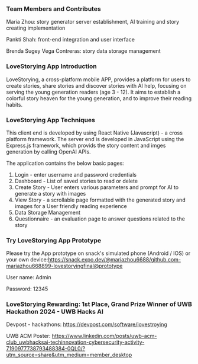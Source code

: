 ### Team Members and Contributes
Maria Zhou: story generator server establishment, AI training and story creating implementation

Pankti Shah: front-end integration and user interface

Brenda Sugey Vega Contreras: story data storage management

### LoveStorying App Introduction
LoveStorying, a cross-platform mobile APP, provides a platform for users to create stories, share stories and discover stories with AI help, focusing on serving the young generation readers (age 3 - 12). It aims to establish a colorful story heaven for the young generation, and to improve their reading habits.

### LoveStorying App Techniques
This client end is developed by using React Native (Javascript) - a  cross platform framework. 
The server end is developed in JavaScript using the Express.js framework, which provids the story content and imges generation by calling OpenAI APIs. 

The application contains the below basic pages:
1. Login - enter username and password credentials
2. Dashboard - List of saved stories to read or delete
3. Create Story - User enters various parameters and prompt for AI to generate a story with images
4. View Story - a scrollable page formatted with the generated story and images for a User friendly reading experience
5. Data Storage Management
6. Questionnaire - an evaluation page to answer questions related to the story

### Try LoveStorying App Prototype
Please try the App prototype on snack's simulated phone (Android / IOS) or your own device:https://snack.expo.dev/@mariazhou6688/github.com-mariazhou668899-lovestoryingfinal@prototype

User name: Admin

Password: 12345

### LoveStorying Rewarding: 1st Place, Grand Prize Winner of UWB Hackathon 2024 - UWB Hacks AI
Devpost - hackathons: https://devpost.com/software/lovestroying

UWB ACM Poster: https://www.linkedin.com/posts/uwb-acm-club_uwbhacksai-techinnovation-cybersecurity-activity-7190977738793488384-0QL0/?utm_source=share&utm_medium=member_desktop
